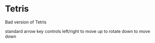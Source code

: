 # Tetris
Bad version of Tetris

standard arrow key controls
left/right to move
up to rotate
down to move down
